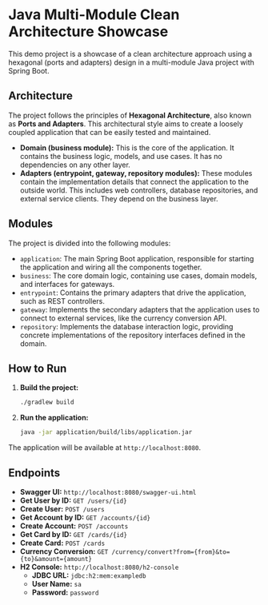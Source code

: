 # Java Multi-Module Clean Architecture Showcase

This demo project is a showcase of a clean architecture approach using a hexagonal (ports and adapters) design in a multi-module Java project with Spring Boot.

## Architecture

The project follows the principles of **Hexagonal Architecture**, also known as **Ports and Adapters**. This architectural style aims to create a loosely coupled application that can be easily tested and maintained.

- **Domain (business module):** This is the core of the application. It contains the business logic, models, and use cases. It has no dependencies on any other layer.
- **Adapters (entrypoint, gateway, repository modules):** These modules contain the implementation details that connect the application to the outside world. This includes web controllers, database repositories, and external service clients. They depend on the business layer.

## Modules

The project is divided into the following modules:

- `application`: The main Spring Boot application, responsible for starting the application and wiring all the components together.
- `business`: The core domain logic, containing use cases, domain models, and interfaces for gateways.
- `entrypoint`: Contains the primary adapters that drive the application, such as REST controllers.
- `gateway`: Implements the secondary adapters that the application uses to connect to external services, like the currency conversion API.
- `repository`: Implements the database interaction logic, providing concrete implementations of the repository interfaces defined in the domain.

## How to Run

1.  **Build the project:**
    ```bash
    ./gradlew build
    ```

2.  **Run the application:**
    ```bash
    java -jar application/build/libs/application.jar
    ```

The application will be available at `http://localhost:8080`.

## Endpoints

- **Swagger UI:** `http://localhost:8080/swagger-ui.html`
- **Get User by ID:** `GET /users/{id}`
- **Create User:** `POST /users`
- **Get Account by ID:** `GET /accounts/{id}`
- **Create Account:** `POST /accounts`
- **Get Card by ID:** `GET /cards/{id}`
- **Create Card:** `POST /cards`
- **Currency Conversion:** `GET /currency/convert?from={from}&to={to}&amount={amount}`
- **H2 Console:** `http://localhost:8080/h2-console`
  - **JDBC URL:** `jdbc:h2:mem:exampledb`
  - **User Name:** `sa`
  - **Password:** `password`
